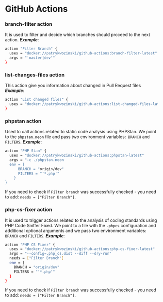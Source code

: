 # GitHub Actions

### branch-filter action
It is used to filter and decide which branches should proceed to the next action.
***Example***:
```bash
action "Filter Branch" {
  uses = "docker://patrykwozinski/github-actions:branch-filter-latest"
  args = "'master|dev'"
}
```

### list-changes-files action
This action give you information about changed in Pull Request files
***Example***:
```bash
action "List changed files" {
  uses = "docker://patrykwozinski/github-actions:list-changed-files-latest"
}
```


### phpstan action
Used to call actions related to static code analysis using PHPStan. We point to the `phpstan.neon` file and pass two environment variables:` BRANCH` and `FILTERS`.
***Example***:
```bash
action "PHP Stan" {
  uses = "docker://patrykwozinski/github-actions:phpstan-latest"
  args = "-c ./phpstan.neon
  env = {
      BRANCH = "origin/dev"
      FILTERS = "'*.php'"
    }
}
```
If you need to check if `Filter branch` was successfully checked - you need to add: `needs = ["Filter Branch"]`.


### php-cs-fixer action
It is used to trigger actions related to the analysis of coding standards using PHP Code Sniffer Fixed. We point to a file with the `.phpcs` configuration and additional optional arguments and we pass two environment variables:` BRANCH` and `FILTERS`.
***Example***:
```bash
action "PHP CS Fixer" {
  uses = "docker://patrykwozinski/github-actions:php-cs-fixer-latest"
  args = "--config=.php_cs.dist --diff --dry-run"
  needs = ["Filter Branch"]
  env = {
    BRANCH = "origin/dev"
    FILTERS = "'*.php'"
  }
}
```
If you need to check if `Filter branch` was successfully checked - you need to add: `needs = ["Filter Branch"]`.

